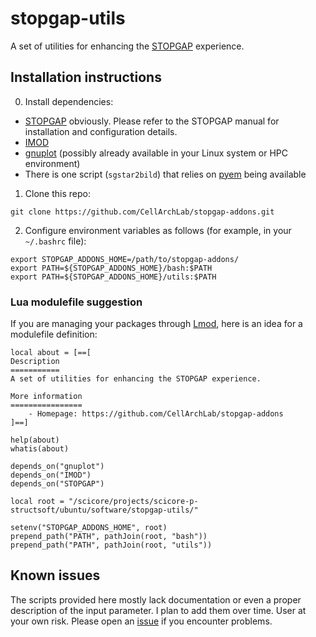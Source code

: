 # stopgap-utils
A set of utilities for enhancing the [STOPGAP](https://github.com/wan-lab-vanderbilt/STOPGAP) experience.

## Installation instructions
0. Install dependencies:
  * [STOPGAP](https://github.com/wan-lab-vanderbilt/STOPGAP) obviously. Please refer to the STOPGAP manual for installation and configuration details.
  * [IMOD](https://bio3d.colorado.edu/imod/)
  * [gnuplot](http://www.gnuplot.info/) (possibly already available in your Linux system or HPC environment)
  * There is one script (`sgstar2bild`) that relies on [pyem](https://github.com/asarnow/pyem) being available
1. Clone this repo:
```
git clone https://github.com/CellArchLab/stopgap-addons.git
```
2. Configure environment variables as follows (for example, in your `~/.bashrc` file):
```
export STOPGAP_ADDONS_HOME=/path/to/stopgap-addons/
export PATH=${STOPGAP_ADDONS_HOME}/bash:$PATH
export PATH=${STOPGAP_ADDONS_HOME}/utils:$PATH
```
### Lua modulefile suggestion
If you are managing your packages through [Lmod](https://lmod.readthedocs.io/), here is an idea for a modulefile definition:
```
local about = [==[
Description
===========
A set of utilities for enhancing the STOPGAP experience.

More information
================
    - Homepage: https://github.com/CellArchLab/stopgap-addons
]==]

help(about)
whatis(about)

depends_on("gnuplot")
depends_on("IMOD")
depends_on("STOPGAP")

local root = "/scicore/projects/scicore-p-structsoft/ubuntu/software/stopgap-utils/"

setenv("STOPGAP_ADDONS_HOME", root)
prepend_path("PATH", pathJoin(root, "bash"))
prepend_path("PATH", pathJoin(root, "utils"))

```
## Known issues
The scripts provided here mostly lack documentation or even a proper description of the input parameter. I plan to add them over time. User at your own risk. Please open an [issue](https://github.com/CellArchLab/stopgap-addons/issues) if you encounter problems.

